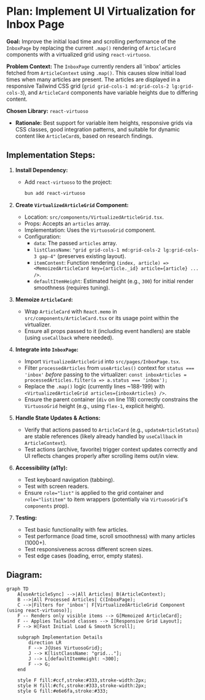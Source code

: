 # Plan: Implement UI Virtualization for Inbox Page

**Goal:** Improve the initial load time and scrolling performance of the `InboxPage` by replacing the current `.map()` rendering of `ArticleCard` components with a virtualized grid using `react-virtuoso`.

**Problem Context:**
The `InboxPage` currently renders all 'inbox' articles fetched from `ArticleContext` using `.map()`. This causes slow initial load times when many articles are present. The articles are displayed in a responsive Tailwind CSS grid (`grid grid-cols-1 md:grid-cols-2 lg:grid-cols-3`), and `ArticleCard` components have variable heights due to differing content.

**Chosen Library:** `react-virtuoso`
*   **Rationale:** Best support for variable item heights, responsive grids via CSS classes, good integration patterns, and suitable for dynamic content like `ArticleCard`s, based on research findings.

## Implementation Steps:

1.  **Install Dependency:**
    *   Add `react-virtuoso` to the project:
        ```bash
        bun add react-virtuoso
        ```

2.  **Create `VirtualizedArticleGrid` Component:**
    *   Location: `src/components/VirtualizedArticleGrid.tsx`.
    *   Props: Accepts an `articles` array.
    *   Implementation: Uses the `VirtuosoGrid` component.
    *   Configuration:
        *   `data`: The passed `articles` array.
        *   `listClassName`: `"grid grid-cols-1 md:grid-cols-2 lg:grid-cols-3 gap-4"` (preserves existing layout).
        *   `itemContent`: Function rendering `(index, article) => <MemoizedArticleCard key={article._id} article={article} ... />`.
        *   `defaultItemHeight`: Estimated height (e.g., `300`) for initial render smoothness (requires tuning).

3.  **Memoize `ArticleCard`:**
    *   Wrap `ArticleCard` with `React.memo` in `src/components/ArticleCard.tsx` or its usage point within the virtualizer.
    *   Ensure all props passed to it (including event handlers) are stable (using `useCallback` where needed).

4.  **Integrate into `InboxPage`:**
    *   Import `VirtualizedArticleGrid` into `src/pages/InboxPage.tsx`.
    *   Filter `processedArticles` from `useArticles()` context for `status === 'inbox'` *before* passing to the virtualizer: `const inboxArticles = processedArticles.filter(a => a.status === 'inbox');`
    *   Replace the `.map()` logic (currently lines ~188-199) with `<VirtualizedArticleGrid articles={inboxArticles} />`.
    *   Ensure the parent container (`div` on line 118) correctly constrains the `VirtuosoGrid` height (e.g., using `flex-1`, explicit height).

5.  **Handle State Updates & Actions:**
    *   Verify that actions passed to `ArticleCard` (e.g., `updateArticleStatus`) are stable references (likely already handled by `useCallback` in `ArticleContext`).
    *   Test actions (archive, favorite) trigger context updates correctly and UI reflects changes properly after scrolling items out/in view.

6.  **Accessibility (a11y):**
    *   Test keyboard navigation (tabbing).
    *   Test with screen readers.
    *   Ensure `role="list"` is applied to the grid container and `role="listitem"` to item wrappers (potentially via `VirtuosoGrid`'s `components` prop).

7.  **Testing:**
    *   Test basic functionality with few articles.
    *   Test performance (load time, scroll smoothness) with many articles (1000+).
    *   Test responsiveness across different screen sizes.
    *   Test edge cases (loading, error, empty states).

## Diagram:

```mermaid
graph TD
    A[useArticleSync] -->|All Articles| B(ArticleContext);
    B -->|All Processed Articles| C(InboxPage);
    C -->|Filters for 'inbox'| F[VirtualizedArticleGrid Component (using react-virtuoso)];
    F -- Renders only visible items --> G[Memoized ArticleCard];
    F -- Applies Tailwind classes --> I[Responsive Grid Layout];
    F --> H[Fast Initial Load & Smooth Scroll];

    subgraph Implementation Details
        direction LR
        F --> J{Uses VirtuosoGrid};
        J --> K[listClassName: "grid..."];
        J --> L[defaultItemHeight: ~300];
        F --> G;
    end

    style F fill:#ccf,stroke:#333,stroke-width:2px;
    style H fill:#cfc,stroke:#333,stroke-width:2px;
    style G fill:#e6e6fa,stroke:#333;
